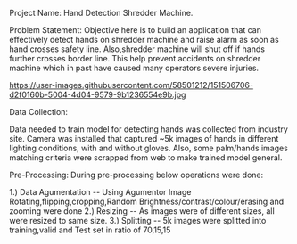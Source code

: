Project Name: 
Hand Detection Shredder Machine.

Problem Statement:
Objective here is to build an application that can effectively detect hands on shredder machine and raise alarm as soon as hand crosses safety line.
Also,shredder machine will shut off if hands further crosses border line. This help prevent accidents on shredder machine which in past have caused many 
operators severe injuries.

https://user-images.githubusercontent.com/58501212/151506706-d2f0160b-5004-4d04-9579-9b1236554e9b.jpg


Data Collection:

Data needed to train model for detecting hands was collected from industry site. Camera was installed that captured ~5k images of hands in different 
lighting conditions, with and without gloves.
Also, some palm/hands images matching criteria were scrapped from web to make trained model general.

Pre-Processing:
During pre-processing below operations were done:

1.) Data Agumentation -- Using Agumentor Image Rotating,flipping,cropping,Random Brightness/contrast/colour/erasing and zooming were done 
2.) Resizing  -- As images were of different sizes, all were resized to same size.
3.) Splitting -- 5k images were splitted into training,valid and Test set in ratio of 70,15,15


